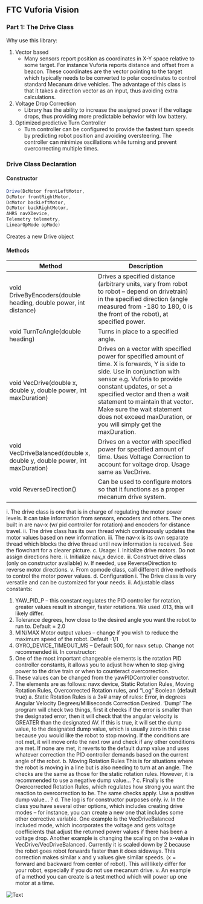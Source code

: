 ## FTC Vuforia Vision

### Part 1: The Drive Class

Why use this library:
1.	Vector based
    -	Many sensors report position as coordinates in X-Y space relative to some target. For instance Vuforia reports distance and offset from a beacon. These coordinates are the vector pointing to the target which typically needs to be converted to polar coordinates to control standard Mecanum drive vehicles. The advantage of this class is that it takes a direction vector as an input, thus avoiding extra calculations.
2.	Voltage Drop Correction
    -	Library has the ability to increase the assigned power if the voltage drops, thus providing more predictable behavior with low battery.
3.	Optimized predictive Turn Controller
    -	Turn controller can be configured to provide the fastest turn speeds by predicting robot position and avoiding oversteering. The controller can minimize oscillations while turning and prevent overcorrecting multiple times. 


### Drive Class Declaration

#### Constructor
``` Java
Drive(DcMotor frontLeftMotor, 
DcMotor frontRightMotor, 
DcMotor backLeftMotor, 
DcMotor backRightMotor, 
AHRS navXDevice, 
Telemetry telemetry, 
LinearOpMode opMode)
```
Creates a new Drive object

#### Methods

| Method | Description |
|-----------------------------|------------------------|
|void DriveByEncoders(double heading, double power, int distance)| Drives a specified distance (arbitrary units, vary from robot to robot – depend on drivetrain) in the specified direction (angle measured from -180 to 180, 0 is the front of the robot), at specified power.|
|void TurnToAngle(double heading)| Turns in place to a specified angle. |
|void VecDrive(double x, double y, double power, int maxDuration)|Drives on a vector with specified power for specified amount of time. X is forwards, Y is side to side. Use in conjunction with sensor e.g. Vuforia to provide constant updates, or set a specified vector and then a wait statement to maintain that vector. Make sure the wait statement does not exceed maxDuration, or you will simply get the maxDuration.|
|void VecDriveBalanced(double x, double y, double power, int maxDuration)|Drives on a vector with specified power for specified amount of time. Uses Voltage Correction to account for voltage drop. Usage same as VecDrive.|
|void ReverseDirection()|Can be used to configure motors so that it functions as a proper mecanum drive system.|


i.	The drive class is one that is in charge of regulating the motor power levels. It can take information from sensors, encoders and others. The ones built in are nav-x (w/ pid controller for rotation) and encoders for distance travel.
ii.	The drive class has its own thread which continuously updates the motor values based on new information.
iii.	The nav-x is its own separate thread which blocks the drive thread until new information is received. See the flowchart for a clearer picture.
c.	Usage:
i.	Initialize drive motors. Do not assign directions here.
ii.	Initialize nav_x device.
iii.	Construct drive class (only on constructor available)
iv.	If needed, use ReverseDirection to reverse motor directions.
v.	From opmode class, call different drive methods to control the motor power values.
d.	Configuration
i.	The Drive class is very versatile and can be customized for your needs.
ii.	Adjustable class constants:
1.	YAW_PID_P – this constant regulates the PID controller for rotation, greater values result in stronger, faster rotations. We used .013, this will likely differ.
2.	Tolerance degrees, how close to the desired angle you want the robot to run to. Default = 2.0
3.	MIN/MAX Motor output values – change if you wish to reduce the maximum speed of the robot. Default -1/1
4.	GYRO_DEVICE_TIMEOUT_MS – Default 500, for navx setup. Change not recommended
iii.	In constructor:
1.	One of the most important changeable elements is the rotation PID controller constants, it allows you to adjust how when to stop giving power to the drive train or when to counteract overcorrection. 
2.	These values can be changed from the yawPIDController constructor.
3.	The elements are as follows: navx device, Static Rotation Rules, Moving Rotation Rules, Overcorrected Rotation rules, and “Log” Boolean (default true)
a.	Static Rotation Rules is a 3x# array of rules:
Error, in degrees	Angular Velocity
Degrees/Milliseconds	Correction Desired. ‘Dump’
The program will check two things, first it checks if the error is smaller than the designated error, then it will check that the angular velocity is GREATER than the designated AV. If this is true, it will set the dump value, to the designated dump value, which is usually zero in this case because you would like the robot to stop moving. If the conditions are not met, it will move onto the next row and check if any other conditions are met.
If none are met, it reverts to the default dump value and uses whatever correction the PID controller demands based on the current angle of the robot.
b.	Moving Rotation Rules
This is for situations where the robot is moving in a line but is also needing to turn at an angle. The checks are the same as those for the static rotation rules. However, it is recommended to use a negative dump value… ?
c.	Finally is the Overcorrected Rotation Rules, which regulates how strong you want the reaction to overcorrection to be. The same checks apply. Use a positive dump value… ?
d.	The log is for constructor purposes only.
iv.	In the class you have several other options, which includes creating drive modes – for instance, you can create a new one that includes some other corrective variable. One example is the VecDriveBalanced included mode, which incorporates the voltage and gets voltage coefficients that adjust the returned power values if there has been a voltage drop. Another example is changing the scaling on the x-value in VecDrive/VecDriveBalanced. Currently it is scaled down by 2 because the robot goes robot forwards faster than it does sideways.  This correction makes similar x and y values give similar speeds. (x = forward and backward from center of robot). This will likely differ for your robot, especially if you do not use mecanum drive.
v.	An example of a method you can create is a test method which will power up one motor at a time.

![Text](http://i.imgur.com/5u3rdjM.png)
